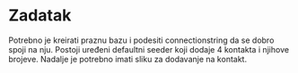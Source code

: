 # Zadatak

Potrebno je kreirati praznu bazu i podesiti connectionstring da se dobro spoji na nju. 
Postoji uređeni defaultni seeder koji dodaje 4 kontakta i njihove brojeve.
Nadalje je potrebno imati sliku za dodavanje na kontakt.

